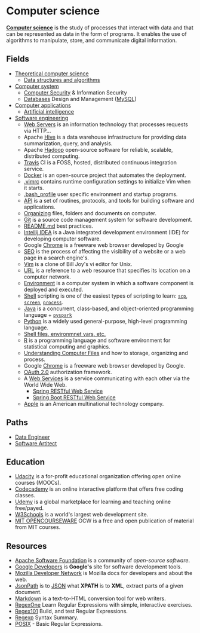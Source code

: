 # Computer science
[**Computer science**](https://en.wikipedia.org/wiki/Computer_science#Software_engineering) is the study of processes that interact with data and that can be represented as data in the form of programs. It enables the use of algorithms to manipulate, store, and communicate digital information.

## Fields
- [Theoretical computer science](https://en.wikipedia.org/wiki/Theoretical_computer_science)
  - [Data structures and algorithms](/docs/algorithms-and-data-structures.md) 
- [Computer system](https://en.wikipedia.org/wiki/Computer_science#Computer_systems)
  - [Computer Security](/docs/computer-security.md) & Information Security
  - [Databases](/docs/database-design-managment.md) Design and Management ([MySQL](/docs/mysql.md))
- [Computer applications](https://en.wikipedia.org/wiki/Computer_science#Computer_applications)
  - [Artificial intelligence](/docs/artificial-intelligence.md)
- [Software engineering](https://en.wikipedia.org/wiki/Software_engineering)
  - [Web Servers](/docs/servers.md) is an information technology that processes requests via HTTP...
  - Apache [Hive](/docs/hive.md) is a data warehouse infrastructure for providing data summarization, query, and analysis.
  - Apache [Hadoop](/docs/hadoop.md) open-source software for reliable, scalable, distributed computing.
  - [Travis](/docs/travis.md) CI is a FOSS, hosted, distributed continuous integration service.
  - [Docker](/docs/docker.md) is an open-source project that automates the deployment.
  - [.vimrc](/docs/.vimrc) contains runtime configuration settings to initialize Vim when it starts.
  - [.bash_profile](/docs/.bash_profile) user specific environment and startup programs.
  - [API](/docs/api.md) is a set of routines, protocols, and tools for building software and applications.
  - [Organizing](/docs/organizing.md) files, folders and documents on computer.
  - [Git](docs/git.md) is a source code management system for software development.
  - [README.md](/docs/git-readme.md) best practices.
  - [Intellij IDEA](docs/intellij-idea.md) is a Java integrated development environment (IDE) for developing computer software.
  - Google [Chrome](docs/chrome.md) is a freeware web browser developed by Google
  - [SEO](docs/seo.md) is the process of affecting the visibility of a website or a web page in a search engine's.
  - [Vim](/docs/vim.md) is a clone of Bill Joy's vi editor for Unix.
  - [URL](/docs/url.md) is a reference to a web resource that specifies its location on a computer network.
  - [Environment](/docs/environments.md) is a computer system in which a software component is deployed and executed.  
  - [Shell](/docs/shell.md) scripting is one of the easiest types of scripting to learn: [`scp`](/docs/shell.md#scp), [`screen`](/docs/shell.md#screen), [`process`](/docs/shell.md#process).
  - [Java](/docs/java.md) is a concurrent, class-based, and object-oriented programming language + [`pyspark`](/docs/python.md#pyspark)
  - [Python](/docs/python.md) is a widely used general-purpose, high-level programming language.
  - [Shell files, environmnet vars, etc.](/docs/shell.md)
  - [R](/docs/programming/r.md) is a programming language and software environment for statistical computing and graphics.
  - [Understanding Computer Files](/docs/organizing.md) and how to storage, organizing and process.
  - Google [Chrome](/docs/chrome.md) is a freeware web browser developed by Google.
  - [OAuth 2.0](/docs/oauth2.0.md) authorization framework.
  - A [Web Services](/docs/services.md) is a service communicating with each other via the World Wide Web.
    - [Spring RESTful Web Service](https://github.com/vsamov/spring-skeleton)
    - [Spring Boot RESTful Web Service](https://github.com/vsamov/spring-boot-skeleton)
  - [Apple](/docs/apple.md) is an American multinational technology company.

## Paths
- [Data Engineer](/docs/data-engineering.md)
- [Software Artitect](/docs/software-arhitecture.md)

## Education
- [Udacity](https://www.udacity.com/) is a for-profit educational organization offering open online courses (MOOCs).
- [Codecademy](https://www.codecademy.com/) is an online interactive platform that offers free coding classes.
- [Udemy](https://www.udemy.com/) is a global marketplace for learning and teaching online free/payed.
- [W3Schools](http://www.w3schools.com/) is a world's largest web development site.
- [MIT OPENCOURSEWARE](https://ocw.mit.edu/index.htm) OCW is a free and open publication of material from MIT courses.

## Resources
- [Apache Software Foundation](http://www.apache.org/) is a community of *open-source software*.
- [Google Developers](https://developers.google.com/) is **Google's** site for software development tools.
- [Mozilla Developer Network](https://developer.mozilla.org) is Mozilla docs for developers and about the web.
- [JsonPath](https://code.google.com/p/json-path/) is to [JSON](http://www.json.org/) what **XPATH** is to **XML**, extract parts of a given document.
- [Markdown](http://daringfireball.net/projects/markdown/) is a text-to-HTML conversion tool for web writers.
- [RegexOne](http://regexone.com/) Learn Regular Expressions with simple, interactive exercises.
- [Regex101](https://regex101.com/) Build, and test Regular Expressions.
- [Regexp](http://webcache.googleusercontent.com/search?q=cache%3ahttp://www.greenend.org.uk/rjk/2002/06/regexp.html)  Syntax Summary.
- [POSIX](https://en.wikibooks.org/wiki/Regular_Expressions/POSIX_Basic_Regular_Expressions) - Basic Regular Expressions.
